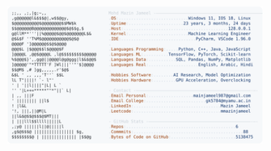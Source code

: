 <picture>
  <source srcset="https://raw.githubusercontent.com/mmazinjameel/mmazinjameel/main/dark_mode.svg?v=1740845396" media="(prefers-color-scheme: dark)">
  <img src="https://raw.githubusercontent.com/mmazinjameel/mmazinjameel/main/light_mode.svg?v=1740845396">
</picture>
